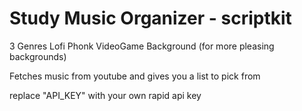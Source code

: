 # Study Music Organizer - scriptkit

3 Genres
Lofi
Phonk
VideoGame
Background (for more pleasing backgrounds)

Fetches music from youtube and gives you a list to pick from

replace "API_KEY" with your own rapid api key
